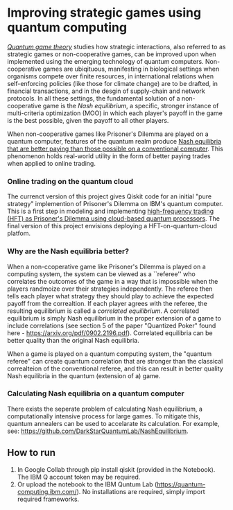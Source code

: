 # Improving strategic games using quantum computing

[*Quantum game theory*](https://link.springer.com/article/10.1007/s11128-018-2082-8) studies how strategic interactions, also referred to as strategic games or non-cooperative games, can be improved upon when implemented using the emerging technology of quantum computers. Non-cooperative games are ubiqituous, manifesting in biological settings when organisms compete over finite resources, in international relations when self-enforcing policies (like those for climate change) are to be drafted, in financial transactions, and in the desgin of supply-chain and network protocols. In all these settings, the fundamental solution of a non-cooperative game is the *Nash equilibrium*, a specific, stronger instance of multi-criteria optimization (MOO) in which each player's payoff in the game is the best possible, given the payoff to all other players. 

When non-cooperative games like Prisoner's Dilemma are played on a quantum computer, features of the quantum realm produce [Nash equilibria that are better paying than those possible on a conventional computer](https://doi.org/10.1103/PhysRevLett.83.3077). This phenomenon holds real-world utility in the form of better paying trades when applied to online trading. 

### Online trading on the quantum cloud
The currenct version of this project gives Qiskit code for an initial "pure strategy" implemention of Prisoner's Dilemma on IBM's quantum computer. This is a first step in modeling and implementing [high-frequency trading (HFT) as Prisoner's Dilemma using cloud-based quantum processors](https://www.frontiersin.org/articles/10.3389/frai.2021.769392/full). The final version of this project envisions deploying a HFT-on-quantum-cloud platfom. 

### Why are the Nash equilibria better? 
When a non-ccoperative game like Prisoner's Dilemma is played on a computing system, the system can be viewed as a ``referee'' who correlates the outcomes of the game in a way that is impossible when the players randmoize over their strategies independently. The referee then tells each player what strategy they should play to achieve the expected payoff from the correaltion. If each player agrees with the referee, the resulting equilibrium is called a *correlated equilibrium*. A correlated equilibrium is simply Nash equilibrium in the proper extension of a game to include correlations (see section 5 of the paper "Quantized Poker" found here - https://arxiv.org/pdf/0902.2196.pdf). Correlated equilibria can be better quality than the original Nash equilibria. 

When a game is played on a quantum computing system, the "quantum referee" can create quantum correlation that are stronger than the classical correalteion of the conventional referee, and this can result in better quality Nash equilibria in the quantum (extension of a) game. 

### Calculating Nash equilibria on a quantum computer
There exists the seperate problem of calculating Nash equilibrium, a computationally intensive process for large games. To mitigate this, quantum annealers can be used to accelarate its calculation. For example, see: https://github.com/DarkStarQuantumLab/NashEquilibrium. 

## How to run

1. In Google Collab through pip install qiskit (provided in the Notebook). The IBM Q account token may be required. 
2. Or upload the notebook to the IBM Quntum Lab (https://quantum-computing.ibm.com/). No installations are required, simply import required frameworks.
